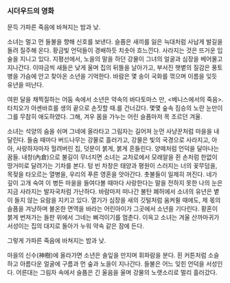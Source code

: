 ### 시더우드의 영화

문득 가파른 죽음에 바쳐지는 밤과 낮. 

소녀는 멀고 먼 들불을 향해 신호를 보낸다. 슬픔은 새끼를 잃은 늑대처럼 사납게 발길을 돌려 질주해 온다. 황금빛 언덕들이 경배하듯 치솟아 흐느낀다. 사라지는 것은 뜨거운 입술을 지니고 있다. 지평선에서, 노을의 말을 하던 강물이 그녀의 얼굴과 심장을 베어물고 지나간다. 이따금씩 새들은 낮게 울며 집의 뒤뜰을 날아가고, 부서진 햇볕의 질감은 풍토병을 가슴에 안고 찾아온 소년을 기억한다. 바람은 몇 송이 국화를 꺾으며 이름을 잊듯 유년을 떠난다. 

여윈 달을 채찍질하는 어둠 속에서 소년은 약속의 바다<span class="footnote">토마스 만, &lt;베니스에서의 죽음&gt;. 타치오가 아셴바흐를 생의 끝으로 손짓할 때.</span>를 건너갔다. 몇몇 숲속 짐승의 노란 눈만이 그를 무참히 애도하였다. 그해, 겨우 몸을 가누는 어린 슬픔마저 목 조르던 겨울. 

소녀는 석양의 숨을 쉬며 그네에 올라타고 그림자는 길어져 눈먼 사냥꾼처럼 마을을 내달린다. 들숨 때마다 버드나무는 강물로 흘러가고, 강물은 빛의 국경으로 사라지고, 아아, 사랑하자마자 헐려버린 집, 덧문이 붉게, 붉게 흔들린다. 양떼처럼 언덕을 달아나는 꿈들. 내창(內倉)으로 불길이 무너지면 소녀는 교차로에서 모래알을 쥔 손처럼 한없이 땅거미로 달려가는 기차를 본다. 텅 빈 차창은 태양과 평원이 스러지는 너의 꽃무덤을, 목젖을 타오르는 열병을, 우리의 푸른 영혼을 앗아간다. 촛불들이 일제히 꺼진다. 네가 깊이 고개 숙여 이 병든 마을을 들여다볼 때마다 사랑한다는 말을 전하지 못한 나의 눈은 지금 사라지는 발자국처럼 가난하다. 바람마저 떠나간 불탄 폐허에서 소녀의 유년은 볕이 들지 않는 요람을 지키고 있다. 열기가 심장을 새의 깃털처럼 움켜쥘 때에도, 제 몫의 슬픔을 겨냥하며 불온한 면역을 바라는 어린아이가 그곳에서 소년을 기다린다. 황혼이 붉게 번져가는 들판 위에서 그네는 삐걱이기를 멈춘다. 이윽고 소녀는 겨울 산까마귀가 서성이는 집의 대지로 돌아가 누워 약속 같은 잠에 든다. 

그렇게 가파른 죽음에 바쳐지는 밤과 낮. 

마을의 신수(神樹)에 올라가면 소년은 솔잎을 만지며 휘파람을 분다. 흰 커튼처럼 소슬하고 아름다운 얼굴에 구름과 먼 숲과 노을이 지나간다. 들불은 어느 잊힌 언덕을 서성인다. 어른대는 그림자 속에서 슬픔은 긴 울음을 울며 강물의 노랫소리로 멀리 흘러갔다.
